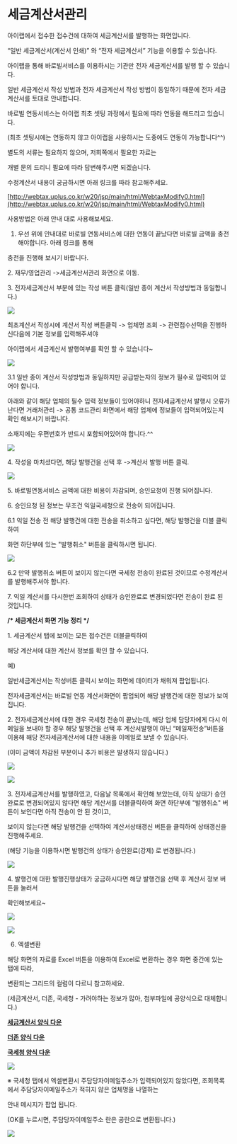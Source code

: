 # 세금계산서관리

아이랩에서 접수한 접수건에 대하여 세금계산서를 발행하는 화면입니다.

“일반 세금계산서\(계산서 인쇄\)” 와 “전자 세금계산서” 기능을 이용할 수 있습니다.

아이랩을 통해 바로빌서비스를 이용하시는 기관만 전자 세금계산서를 발행 할 수 있습니다.

  
일반 세금계산서 작성 방법과 전자 세금계산서 작성 방법이 동일하기 때문에 전자 세금계산서를 토대로 안내합니다.

  


바로빌 연동서비스는 아이랩 최초 셋팅 과정에서 필요에 따라 연동을 해드리고 있습니다. 

\(최초 셋팅시에는 연동하지 않고 아이랩을 사용하시는 도중에도 연동이 가능합니다^^\)

별도의 서류는 필요하지 않으며, 저희쪽에서 필요한 자료는

개별 문의 드리니 필요에 따라 답변해주시면 되겠습니다.

수정계산서 내용이 궁금하시면 아래 링크를 따라 참고해주세요.

[http://webtax.uplus.co.kr/w20/jsp/main/html/WebtaxModify0.html](http://webtax.uplus.co.kr/w20/jsp/main/html/WebtaxModify0.html)

  


사용방법은 아래 안내 대로 사용해보세요.







1. 우선 위에 안내대로 바로빌 연동서비스에 대한 연동이 끝났다면 바로빌 금액을 충전해야합니다. 아래 링크를 통해

충전을 진행해 보시기 바랍니다.

  








2. 재무/영업관리 -&gt;세금계산서관리 화면으로 이동.

  


3. 전자세금계산서 부분에 있는 작성 버튼 클릭\(일반 종이 계산서 작성방법과 동일합니다.\)

![](/assets/006재무영업관리/015계산서작성버튼.png)  


  


최초계산서 작성시에 계산서 작성 버튼클릭 -&gt; 업체명 조회 -&gt; 관련접수선택을 진행하신다음에 기본 정보를 입력해주셔야





아이랩에서 세금계산서 발행여부를 확인 할 수 있습니다~

![](/assets/006재무영업관리/016관련접수선택.png)  


  


3.1 일반 종이 계산서 작성방법과 동일하지만 공급받는자의 정보가 필수로 입력되어 있어야 합니다.

아래와 같이 해당 업체의 필수 입력 정보들이 있어야하니 전자세금계산서 발행시 오류가 난다면 거래처관리 -&gt; 공통 코드관리 화면에서 해당 업체에 정보들이 입력되어있는지 확인 해보시기 바랍니다.

소재지에는 우편번호가 반드시 포함되어있어야 합니다.^^

![](/assets/006재무영업관리/017거래처관리.png)

  


4. 작성을 마치셨다면, 해당 발행건을 선택 후 -&gt;계산서 발행 버튼 클릭.

![](/assets/006재무영업관리/018계산서발행버튼.png)  


  


5. 바로빌연동서비스 금액에 대한 비용이 차감되며, 승인요청이 진행 되어집니다.







  


6. 승인요청 된 정보는 무조건 익일국세청으로 전송이 되어집니다.







  


6.1 익일 전송 전 해당 발행건에 대한 전송을 취소하고 싶다면, 해당 발행건을 더블 클릭하여



화면 하단부에 있는 "발행취소" 버튼을 클릭하시면 됩니다.

![](/assets/006재무영업관리/019발행취소.png)  


  


6.2 만약 발행취소 버튼이 보이지 않는다면 국세청 전송이 완료된 것이므로 수정계산서를 발행해주셔야 합니다.







  




7. 익일 계산서를 다시한번 조회하여 상태가 승인완료로 변경되었다면 전송이 완료 된 것입니다.

  


  


**/\* 세금계산서 화면 기능 정리 \*/**

  


1. 세금계산서 탭에 보이는 모든 접수건은 더블클릭하여

해당 계산서에 대한 계산서 정보를 확인 할 수 있습니다.

  


예\)

일반세금계산서는 작성버튼 클릭시 보이는 화면에 데이터가 채워져 팝업됩니다.

전자세금계산서는 바로빌 연동 계산서화면이 팝업되어 해당 발행건에 대한 정보가 보여집니다.

  


2. 전자세금계산서에 대한 경우 국세청 전송이 끝났는데, 해당 업체 담당자에게 다시 이메일을 보내야 할 경우 해당 발행건을 선택 후 계산서발행이 아닌 “메일재전송”버튼을 이용해 해당 전자세금계산서에 대한 내용을 이메일로 보낼 수 있습니다.



\(이미 금액이 차감된 부분이니 추가 비용은 발생하지 않습니다.\)

![](/assets/006재무영업관리/020메일_재전송버튼.png)  
  
![](/assets/006재무영업관리/021메일_재전송버튼_이메일입력.png)  


  


3. 전자세금계산서를 발행하였고, 다음날 목록에서 확인해 보았는데, 아직 상태가 승인완료로 변경되어있지 않다면 해당 계산서를 더블클릭하여 화면 하단부에 "발행취소" 버튼이 보인다면 아직 전송이 안 된 것이고,

보이지 않는다면 해당 발행건을 선택하여 계산서상태갱신 버튼을 클릭하여 상태갱신을 진행해주세요.



\(해당 기능을 이용하시면 발행건의 상태가 승인완료\(강제\) 로 변경됩니다.\)

![](/assets/006재무영업관리/022계산서_상태갱신버튼.png)

4. 발행건에 대한 발행진행상태가 궁금하시다면 해당 발행건을 선택 후 계산서 정보 버튼을 눌러서

확인해보세요~

![](/assets/006재무영업관리/023계산서_정보버튼.png)  
  
![](/assets/006재무영업관리/024계산서_정보__확인.png)

6. 엑셀변환

해당 화면의 자료를 Excel 버튼을 이용하여 Excel로 변환하는 경우 화면 중간에 있는 탭에 따라,

변환되는 그리드의 컬럼이 다르니 참고하세요.

\(세금계산서, 더존, 국세청 - 가려야하는 정보가 많아, 첨부파일에 공양식으로 대체합니다.\)

[**세금계산서 양식 다운**](http://cafeattach.naver.net/9f0a8335221415a38d65043407e79ce54517e92d/20160804_109_cafefile/26230327_1470290621209_Spkhtv_xls/%BC%BC%B1%DD%B0%E8%BB%EA%BC%AD-%BE%C6%C0%CC%B7%A6%BE%E7%BD%C4.xls?type=attachment)

[**더존 양식 다운**](http://cafeattach.naver.net/5ecb42f2e0b9ba6649acc5f4c8205c2484d628ca78/20160804_186_cafefile/26230327_1470290628486_RPmpSa_xls/%B4%F5%C1%B8%BE%E7%BD%C4.xls?type=attachment)

[**국세청 양식 다운**](http://cafeattach.naver.net/d742cb706c5c5debc52d4c7c4fafd4ad0d5fa1aa/20160804_252_cafefile/26230327_1470290635752_fRFI09_xls/%B1%B9%BC%BC%C3%BB%BE%E7%BD%C4.xls?type=attachment)

![](/assets/006재무영업관리/025조회탭.png)



※ 국세청 탭에서 엑셀변환시 주담당자이메일주소가 입력되어있지 않았다면, 조회목록에서 주담당자이메일주소가 적히지 않은 업체명을 나열하는 

안내 메시지가 팝업 됩니다.

\(OK를 누르시면, 주담당자이메일주소 란은 공란으로 변환됩니다.\)

![](/assets/006재무영업관리/026주담당자메시지.png)

  




